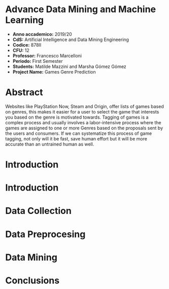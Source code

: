 # Advance Data Mining and Machine Learning

- **Anno accademico:** 2019/20
- **CdS:** Artificial Intelligence and Data Mining Engineering
- **Codice:** 878II
- **CFU:** 12
- **Professor:** Francesco Marcelloni
- **Periodo:** First Semester
- **Students:** Matilde Mazzini and Marsha Gómez Gómez
- **Project Name:** Games Genre Prediction

# Abstract
Websites like PlayStation Now, Steam and Origin, offer lists of games based on genres, this makes it easier for a user to select the game that interests you based on the genre is motivated towards. Tagging of games is a complex process and usually involves a labor-intensive process where the games are assigned to one or more Genres based on the proposals sent by the users and consumers. If we can systematize this process of game tagging, not only will it be fast, save human effort but it will be more accurate than an untrained human as well.

# Introduction
# Introduction
# Data Collection
# Data Preprocesing
# Data Mining
# Conclusions